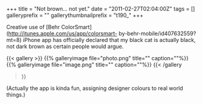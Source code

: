 +++
title = "Not brown... not yet."
date = "2011-02-27T02:04:00Z"
tags = []
galleryprefix = ""
gallerythumbnailprefix = "t190_"
+++

Creative use of [Behr ColorSmart](http://itunes.apple.com/us/app/colorsmart-
by-behr-mobile/id407632559?mt=8) iPhone app has officially declared that my
black cat is actually black, not dark brown as certain people would argue.

{{< gallery >}} {{% galleryimage file="photo.png" title="" caption=""%}}
{{% galleryimage file="image.png" title="" caption=""%}} {{< /gallery
>}}

(Actually the app is kinda fun, assigning designer colours to real world
things.)

